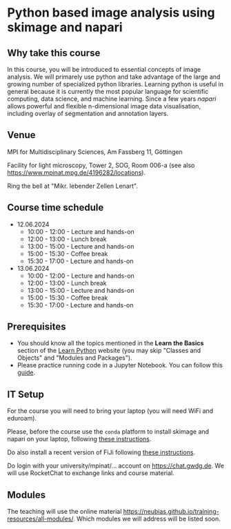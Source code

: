 # Python based image analysis using skimage and napari

## Why take this course
In this course, you will be introduced to essential concepts of image analysis. We will primarely use python and take advantage of the large and growing number of specialized python libraries. Learning python is useful in general because it is currently the most popular language for scientific computing, data science, and machine learning. Since a few years *napari* allows powerful and flexible n-dimensional image data visualisation, including overlay of segmentation and annotation layers.

## Venue

MPI for Multidisciplinary Sciences, Am Fassberg 11, Göttingen

Facility for light microscopy, Tower 2, SOG, Room 006-a (see also https://www.mpinat.mpg.de/4196282/locations).

Ring the bell at "Mikr. lebender Zellen Lenart".

## Course time schedule
* 12.06.2024
  * 10:00 - 12:00 - Lecture and hands-on
  * 12:00 - 13:00 - Lunch break
  * 13:00 - 15:00 - Lecture and hands-on
  * 15:00 - 15:30 - Coffee break
  * 15:30 - 17:00 - Lecture and hands-on
* 13.06.2024
  * 10:00 - 12:00 - Lecture and hands-on
  * 12:00 - 13:00 - Lunch break
  * 13:00 - 15:00 - Lecture and hands-on
  * 15:00 - 15:30 - Coffee break
  * 15:30 - 17:00 - Lecture and hands-on 

## Prerequisites
* You should know all the topics mentioned in the **Learn the Basics** section of the [Learn Python](https://www.learnpython.org/en/Welcome) website (you may skip "Classes and Objects" and "Modules and Packages").
* Please practice running code in a Jupyter Notebook. You can follow this [guide](https://jupyter.org/try-jupyter/retro/notebooks/?path=notebooks/Intro.ipynb).

## IT Setup
For the course you will need to bring your laptop (you will need WiFi and eduroam). 

Please, before the course use the `conda` platform to install skimage and napari on your laptop, following [these instructions](https://neubias.github.io/training-resources/tool_installation/index.html#skimage_napari). 

Do also install a recent version of FiJi following [these instructions](https://neubias.github.io/training-resources/tool_installation/index.html#imagej).

Do login with your university/mpinat/... account on https://chat.gwdg.de. We will use RocketChat to exchange links and course material. 

## Modules
The teaching will use the online material https://neubias.github.io/training-resources/all-modules/. Which modules we will address will be listed soon. 

